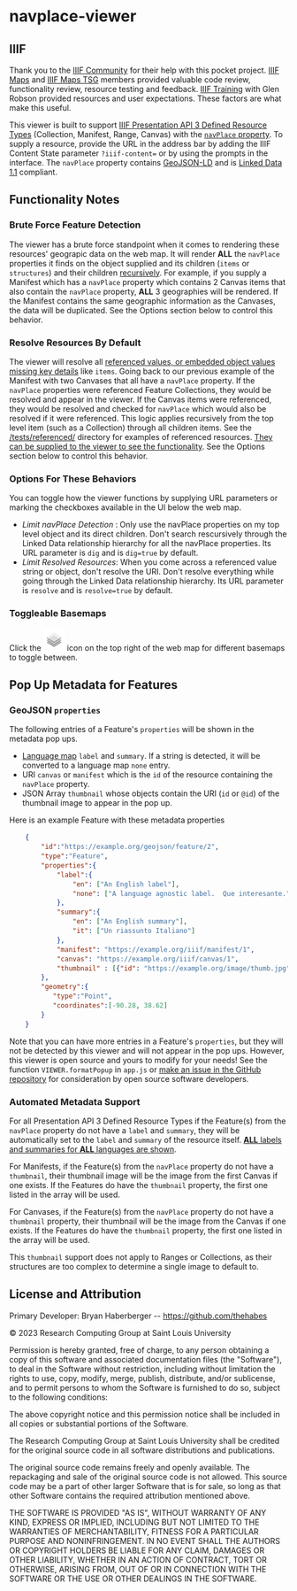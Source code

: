 # navplace-viewer

## IIIF
Thank you to the [IIIF Community](https://iiif.io/community/) for their help with this pocket project.  [IIIF Maps](https://iiif.io/community/groups/maps/) and [IIIF Maps TSG](https://iiif.io/community/groups/maps-tsg/) members provided valuable code review, functionality review, resource testing and feedback.  [IIIF Training](https://iiif.io/get-started/training/) with Glen Robson provided resources and user expectations.  These factors are what make this useful.  

This viewer is built to support [IIIF Presentation API 3 Defined Resource Types](https://iiif.io/api/presentation/3.0/#21-defined-types) (Collection, Manifest, Range, Canvas) with the [`navPlace` property](https://iiif.io/api/extension/navplace/).  To supply a resource, provide the URL in the address bar by adding the IIIF Content State parameter `?iiif-content=` or by using the prompts in the interface.  The `navPlace` property contains [GeoJSON-LD](https://geojson.org/geojson-ld/) and is [Linked Data 1.1](https://www.w3.org/TR/json-ld11/) compliant.

## Functionality Notes

### Brute Force Feature Detection
The viewer has a brute force standpoint when it comes to rendering these resources' geograpic data on the web map.  It will render __ALL__ the `navPlace` properties it finds on the object supplied and its children (`items` or `structures`) and their children [recursively](https://www.merriam-webster.com/dictionary/recursion).  For example, if you supply a Manifest which has a `navPlace` property which contains 2 Canvas items that also contain the `navPlace` property, __ALL__ 3 geographies will be rendered.  If the Manifest contains the same geographic information as the Canvases, the data will be duplicated.  See the Options section below to control this behavior.

### Resolve Resources By Default
The viewer will resolve all [referenced values, or embedded object values missing key details](https://iiif.io/api/presentation/3.0/#12-terminology) like `items`.  Going back to our previous example of the Manifest with two Canvases that all have a `navPlace` property.  If the `navPlace` properties were referenced Feature Collections, they would be resolved and appear in the viewer.  If the Canvas items were referenced, they would be resolved and checked for `navPlace` which would also be resolved if it were referenced.  This logic applies recursively from the top level item (such as a Collection) through all children items.  See the [/tests/referenced/](/tests/referenced/) directory for examples of referenced resources.  [They can be supplied to the viewer to see the functionality](https://centerfordigitalhumanities.github.io/navplace-viewer/?iiif-content=https://centerfordigitalhumanities.github.io/navplace-viewer/tests/referenced/collection-2.json).  See the Options section below to control this behavior.

### Options For These Behaviors
You can toggle how the viewer functions by supplying URL parameters or marking the checkboxes available in the UI below the web map.

 - *Limit navPlace Detection* : Only use the navPlace properties on my top level object and its direct children.  Don't search rescursively through the Linked Data relationship hierarchy for all the navPlace properties.  Its URL parameter is `dig` and is `dig=true` by default.
 - *Limit Resolved Resources*: When you come across a referenced value string or object, don't resolve the URI.  Don't resolve everything while going through the Linked Data relationship hierarchy.  Its URL parameter is `resolve` and is `resolve=true` by default.
    
### Toggleable Basemaps
Click the !["Basemap Layers"](/images/layers.png "Basemap Layers") icon on the top right of the web map for different basemaps to toggle between.

## Pop Up Metadata for Features

### GeoJSON `properties`
The following entries of a Feature's `properties` will be shown in the metadata pop ups.
- [Language map](https://iiif.io/api/presentation/3.0/#language-of-property-values) `label` and `summary`.  If a string is detected, it will be converted to a language map `none` entry.
- URI `canvas` or `manifest` which is the `id` of the resource containing the `navPlace` property.
- JSON Array `thumbnail` whose objects contain the URI (`id` or `@id`) of the thumbnail image to appear in the pop up.

Here is an example Feature with these metadata properties

```JSON
    {
        "id":"https://example.org/geojson/feature/2",
        "type":"Feature",
        "properties":{
            "label":{
                "en": ["An English label"],
                "none": ["A language agnostic label.  Que interesante."]
            },
            "summary":{
                "en": ["An English summary"],
                "it": ["Un riassunto Italiano"]
            },
            "manifest": "https://example.org/iiif/manifest/1",
            "canvas": "https://example.org/iiif/canvas/1",
            "thumbnail" : [{"id": "https://example.org/image/thumb.jpg"}]
        },
        "geometry":{
           "type":"Point",
           "coordinates":[-90.28, 38.62]
        }
    }
```

Note that you can have more entries in a Feature's `properties`, but they will not be detected by this viewer and will not appear in the pop ups.  However, this viewer is open source and yours to modify for your needs!  See the function `VIEWER.formatPopup` in `app.js` or [make an issue in the GitHub repository](https://github.com/CenterForDigitalHumanities/navplace-viewer/issues) for consideration by open source software developers.

### Automated Metadata Support

For all Presentation API 3 Defined Resource Types if the Feature(s) from the `navPlace` property do not have a `label` and `summary`, they will be automatically set to the `label` and `summary` of the resource itself.  [__ALL__ labels and summaries for __ALL__ languages are shown](https://github.com/CenterForDigitalHumanities/navplace-viewer/issues/22).

For Manifests, if the Feature(s) from the `navPlace` property do not have a `thumbnail`, their thumbnail image will be the image from the first Canvas if one exists.  If the Features do have the `thumbnail` property, the first one listed in the array will be used.

For Canvases, if the Feature(s) from the `navPlace` property do not have a `thumbnail` property, their thumbnail will be the image from the Canvas if one exists.  If the Features do have the `thumbnail` property, the first one listed in the array will be used.

This `thumbnail` support does not apply to Ranges or Collections, as their structures are too complex to determine a single image to default to.

## License and Attribution
Primary Developer: Bryan Haberberger -- https://github.com/thehabes
 
&copy; 2023 Research Computing Group at Saint Louis University

Permission is hereby granted, free of charge, to any person obtaining a copy of this software and associated documentation files (the "Software"), to deal in the Software without restriction, including without limitation the rights to use, copy, modify, merge, publish, distribute, and/or sublicense, and to permit persons to whom the Software is furnished to do so, subject to the following conditions:

The above copyright notice and this permission notice shall be included in all copies or substantial portions of the Software.

The Research Computing Group at Saint Louis University shall be credited for the original source code in all software distributions and publications.

The original source code remains freely and openly available.  The repackaging and sale of the original source code is not allowed.  This source code may be a part of other larger Software that is for sale, so long as that other Software contains the required attribution mentioned above.  

THE SOFTWARE IS PROVIDED "AS IS", WITHOUT WARRANTY OF ANY KIND, EXPRESS OR IMPLIED, INCLUDING BUT NOT LIMITED TO THE WARRANTIES OF MERCHANTABILITY, FITNESS FOR A PARTICULAR PURPOSE AND NONINFRINGEMENT. IN NO EVENT SHALL THE AUTHORS OR COPYRIGHT HOLDERS BE LIABLE FOR ANY CLAIM, DAMAGES OR OTHER LIABILITY, WHETHER IN AN ACTION OF CONTRACT, TORT OR OTHERWISE, ARISING FROM, OUT OF OR IN CONNECTION WITH THE SOFTWARE OR THE USE OR OTHER DEALINGS IN THE SOFTWARE.
